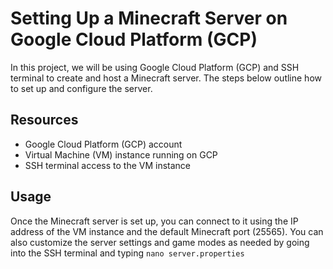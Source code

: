 # Setting Up a Minecraft Server on Google Cloud Platform (GCP)

In this project, we will be using Google Cloud Platform (GCP) and SSH terminal to create and host a Minecraft server. 
The steps below outline how to set up and configure the server.

## Resources

- Google Cloud Platform (GCP) account
- Virtual Machine (VM) instance running on GCP
- SSH terminal access to the VM instance

## Usage

Once the Minecraft server is set up, you can connect to it using the IP address of the VM instance and the default Minecraft port (25565).
You can also customize the server settings and game modes as needed by going into the SSH terminal and typing
`
nano server.properties
`
